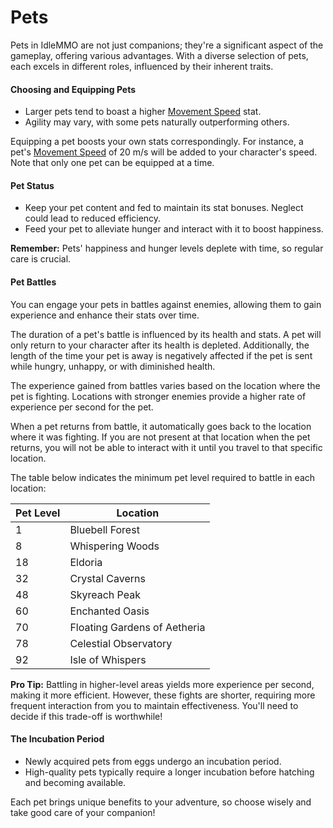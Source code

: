 # Pets

Pets in IdleMMO are not just companions; they're a significant aspect of the gameplay, offering various advantages. With a diverse selection of pets, each excels in different roles, influenced by their inherent traits.

#### Choosing and Equipping Pets

- Larger pets tend to boast a higher [Movement Speed](/wiki/character/stats) stat.
- Agility may vary, with some pets naturally outperforming others.

Equipping a pet boosts your own stats correspondingly. For instance, a pet's [Movement Speed](/wiki/character/stats) of 20 m/s will be added to your character's speed. Note that only one pet can be equipped at a time.

#### Pet Status

- Keep your pet content and fed to maintain its stat bonuses. Neglect could lead to reduced efficiency.
- Feed your pet to alleviate hunger and interact with it to boost happiness.

**Remember:** Pets' happiness and hunger levels deplete with time, so regular care is crucial.

#### Pet Battles

You can engage your pets in battles against enemies, allowing them to gain experience and enhance their stats over time.

The duration of a pet's battle is influenced by its health and stats. A pet will only return to your character after its health is depleted. Additionally, the length of the time your pet is away is negatively affected if the pet is sent while hungry, unhappy, or with diminished health.

The experience gained from battles varies based on the location where the pet is fighting. Locations with stronger enemies provide a higher rate of experience per second for the pet.

When a pet returns from battle, it automatically goes back to the location where it was fighting. If you are not present at that location when the pet returns, you will not be able to interact with it until you travel to that specific location.

The table below indicates the minimum pet level required to battle in each location:

| Pet Level | Location                     |
|-----------|------------------------------|
| 1         | Bluebell Forest              |
| 8         | Whispering Woods             |
| 18        | Eldoria                      |
| 32        | Crystal Caverns              |
| 48        | Skyreach Peak                |
| 60        | Enchanted Oasis              |
| 70        | Floating Gardens of Aetheria |
| 78        | Celestial Observatory        |
| 92        | Isle of Whispers             |

**Pro Tip:** Battling in higher-level areas yields more experience per second, making it more efficient. However, these fights are shorter, requiring more frequent interaction from you to maintain effectiveness. You'll need to decide if this trade-off is worthwhile!

#### The Incubation Period

- Newly acquired pets from eggs undergo an incubation period.
- High-quality pets typically require a longer incubation before hatching and becoming available.

Each pet brings unique benefits to your adventure, so choose wisely and take good care of your companion!
